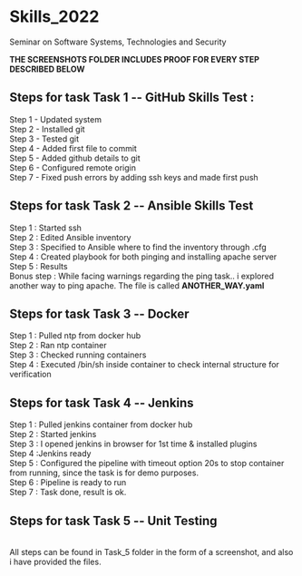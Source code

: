 # Skills_2022
Seminar on Software Systems, Technologies and Security

<b>THE SCREENSHOTS FOLDER INCLUDES PROOF FOR EVERY STEP DESCRIBED BELOW</b><br>

<h2>Steps for task Task 1 -- GitHub Skills Test :</h2>
<p>Step 1 - Updated system<br>
Step 2 - Installed git<br>
Step 3 - Tested git<br>
Step 4 - Added first file to commit<br>
Step 5 - Added github details to git<br>
Step 6 - Configured remote origin<br>
Step 7 - Fixed push errors by adding ssh keys and made first push</p>

<h2>Steps for task Task 2 -- Ansible Skills Test</h2>
<p>Step 1 : Started ssh<br>
Step 2 : Edited Ansible inventory<br>
Step 3 : Specified to Ansible where to find the inventory through .cfg<br>
Step 4 : Created playbook for both pinging and installing apache server<br>
Step 5 : Results<br>
Bonus step : While facing warnings regarding the ping task.. i explored another way to ping apache. The file is called <b>ANOTHER_WAY.yaml</b></p>

<h2>Steps for task Task 3 -- Docker</h2>
<p>Step 1 : Pulled ntp from docker hub<br>
Step 2 : Ran ntp container<br>
Step 3 : Checked running containers<br>
Step 4 : Executed /bin/sh inside container to check internal structure for verification</p>

<h2>Steps for task Task 4 -- Jenkins</h2>
<p>Step 1 : Pulled jenkins container from docker hub<br>
Step 2 : Started jenkins <br>
Step 3 : I opened jenkins in browser for 1st time & installed plugins<br>
Step 4 :Jenkins ready<br>
Step 5 : Configured the pipeline with timeout option 20s to stop container from running, since the task is for demo purposes.<br>
Step 6 : Pipeline is ready to run<br>
Step 7 : Task done, result is ok.</p>

<h2>Steps for task Task 5 -- Unit Testing</h2>
<p><br>All steps can be found in Task_5 folder in the form of a screenshot, and also i have provided the files.</p>
